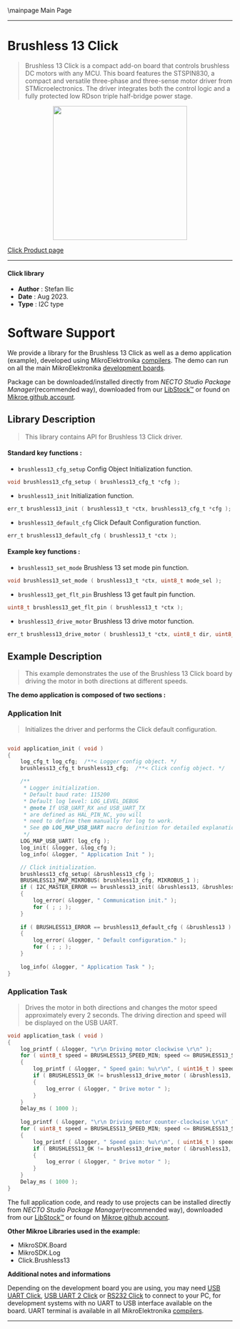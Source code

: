 \mainpage Main Page

---
# Brushless 13 Click

> Brushless 13 Click is a compact add-on board that controls brushless DC motors with any MCU. This board features the STSPIN830, a compact and versatile three-phase and three-sense motor driver from STMicroelectronics. The driver integrates both the control logic and a fully protected low RDson triple half-bridge power stage.

<p align="center">
  <img src="https://download.mikroe.com/images/click_for_ide/brushless13_click.png" height=300px>
</p>

[Click Product page](https://www.mikroe.com/brushless-13-click)

---


#### Click library

- **Author**        : Stefan Ilic
- **Date**          : Aug 2023.
- **Type**          : I2C type


# Software Support

We provide a library for the Brushless 13 Click
as well as a demo application (example), developed using MikroElektronika
[compilers](https://www.mikroe.com/necto-studio).
The demo can run on all the main MikroElektronika [development boards](https://www.mikroe.com/development-boards).

Package can be downloaded/installed directly from *NECTO Studio Package Manager*(recommended way), downloaded from our [LibStock&trade;](https://libstock.mikroe.com) or found on [Mikroe github account](https://github.com/MikroElektronika/mikrosdk_click_v2/tree/master/clicks).

## Library Description

> This library contains API for Brushless 13 Click driver.

#### Standard key functions :

- `brushless13_cfg_setup` Config Object Initialization function.
```c
void brushless13_cfg_setup ( brushless13_cfg_t *cfg );
```

- `brushless13_init` Initialization function.
```c
err_t brushless13_init ( brushless13_t *ctx, brushless13_cfg_t *cfg );
```

- `brushless13_default_cfg` Click Default Configuration function.
```c
err_t brushless13_default_cfg ( brushless13_t *ctx );
```

#### Example key functions :

- `brushless13_set_mode` Brushless 13 set mode pin function.
```c
void brushless13_set_mode ( brushless13_t *ctx, uint8_t mode_sel );
```

- `brushless13_get_flt_pin` Brushless 13 get fault pin function.
```c
uint8_t brushless13_get_flt_pin ( brushless13_t *ctx );
```

- `brushless13_drive_motor` Brushless 13 drive motor function.
```c
err_t brushless13_drive_motor ( brushless13_t *ctx, uint8_t dir, uint8_t speed, uint32_t time_ms );
```

## Example Description

> This example demonstrates the use of the Brushless 13 Click board by driving the 
  motor in both directions at different speeds.

**The demo application is composed of two sections :**

### Application Init

> Initializes the driver and performs the Click default configuration.

```c

void application_init ( void ) 
{
    log_cfg_t log_cfg;  /**< Logger config object. */
    brushless13_cfg_t brushless13_cfg;  /**< Click config object. */

    /** 
     * Logger initialization.
     * Default baud rate: 115200
     * Default log level: LOG_LEVEL_DEBUG
     * @note If USB_UART_RX and USB_UART_TX 
     * are defined as HAL_PIN_NC, you will 
     * need to define them manually for log to work. 
     * See @b LOG_MAP_USB_UART macro definition for detailed explanation.
     */
    LOG_MAP_USB_UART( log_cfg );
    log_init( &logger, &log_cfg );
    log_info( &logger, " Application Init " );

    // Click initialization.
    brushless13_cfg_setup( &brushless13_cfg );
    BRUSHLESS13_MAP_MIKROBUS( brushless13_cfg, MIKROBUS_1 );
    if ( I2C_MASTER_ERROR == brushless13_init( &brushless13, &brushless13_cfg ) ) 
    {
        log_error( &logger, " Communication init." );
        for ( ; ; );
    }
    
    if ( BRUSHLESS13_ERROR == brushless13_default_cfg ( &brushless13 ) )
    {
        log_error( &logger, " Default configuration." );
        for ( ; ; );
    }
    
    log_info( &logger, " Application Task " );
}

```

### Application Task

> Drives the motor in both directions and changes the motor speed approximately every 2 seconds.
  The driving direction and speed will be displayed on the USB UART.

```c
void application_task ( void ) 
{
    log_printf ( &logger, "\r\n Driving motor clockwise \r\n" );
    for ( uint8_t speed = BRUSHLESS13_SPEED_MIN; speed <= BRUSHLESS13_SPEED_MAX; speed += 20 )
    {
        log_printf ( &logger, " Speed gain: %u\r\n", ( uint16_t ) speed );
        if ( BRUSHLESS13_OK != brushless13_drive_motor ( &brushless13, BRUSHLESS13_DIR_CW, speed, 2000 ) )
        {
            log_error ( &logger, " Drive motor " );
        }
    }
    Delay_ms ( 1000 );
    
    log_printf ( &logger, "\r\n Driving motor counter-clockwise \r\n" );
    for ( uint8_t speed = BRUSHLESS13_SPEED_MIN; speed <= BRUSHLESS13_SPEED_MAX; speed += 20 )
    {
        log_printf ( &logger, " Speed gain: %u\r\n", ( uint16_t ) speed );
        if ( BRUSHLESS13_OK != brushless13_drive_motor ( &brushless13, BRUSHLESS13_DIR_CCW, speed, 2000 ) )
        {
            log_error ( &logger, " Drive motor " );
        }
    }
    Delay_ms ( 1000 );
}
```

The full application code, and ready to use projects can be installed directly from *NECTO Studio Package Manager*(recommended way), downloaded from our [LibStock&trade;](https://libstock.mikroe.com) or found on [Mikroe github account](https://github.com/MikroElektronika/mikrosdk_click_v2/tree/master/clicks).

**Other Mikroe Libraries used in the example:**

- MikroSDK.Board
- MikroSDK.Log
- Click.Brushless13

**Additional notes and informations**

Depending on the development board you are using, you may need
[USB UART Click](https://www.mikroe.com/usb-uart-click),
[USB UART 2 Click](https://www.mikroe.com/usb-uart-2-click) or
[RS232 Click](https://www.mikroe.com/rs232-click) to connect to your PC, for
development systems with no UART to USB interface available on the board. UART
terminal is available in all MikroElektronika
[compilers](https://shop.mikroe.com/compilers).

---
